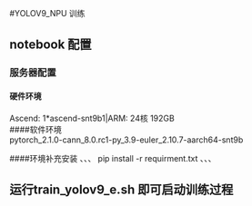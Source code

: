 #YOLOV9_NPU 训练
## notebook 配置  

### 服务器配置
#### 硬件环境  
Ascend: 1*ascend-snt9b1|ARM: 24核 192GB  
####软件环境  
pytorch_2.1.0-cann_8.0.rc1-py_3.9-euler_2.10.7-aarch64-snt9b

####环境补充安装 
、、、
pip install -r requirment.txt
、、、

## 运行train_yolov9_e.sh 即可启动训练过程
